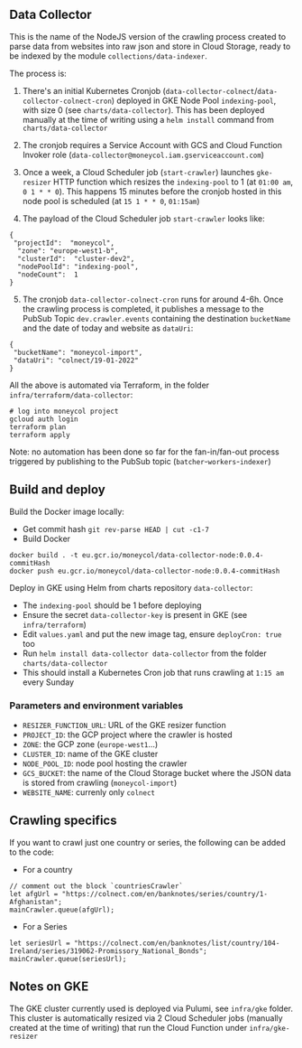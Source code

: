 ## Data Collector 

This is the name of the NodeJS version of the crawling process created to parse data from websites into raw json and store in Cloud Storage, ready to be indexed by the module `collections/data-indexer`.


The process is:

1. There's an initial Kubernetes Cronjob (`data-collector-colnect`/`data-collector-colnect-cron`) deployed in GKE Node Pool `indexing-pool`, with size 0 (see `charts/data-collector`). This has been deployed manually at the time of writing using a `helm install` command from `charts/data-collector`

2. The cronjob requires a Service Account with GCS and Cloud Function Invoker role (`data-collector@moneycol.iam.gserviceaccount.com`)

3. Once a week, a Cloud Scheduler job (`start-crawler`) launches `gke-resizer` HTTP function which resizes the `indexing-pool` to 1 (at `01:00 am`, `0 1 * * 0`). This happens 15 minutes before the cronjob hosted in this node pool is scheduled (at `15 1 * * 0`, `01:15am`)

4. The payload of the Cloud Scheduler job `start-crawler` looks like:

```
{
 "projectId":  "moneycol",
  "zone": "europe-west1-b",
  "clusterId":  "cluster-dev2",
  "nodePoolId": "indexing-pool",
  "nodeCount":  1
}
```

5. The cronjob `data-collector-colnect-cron` runs for around 4-6h. Once the crawling process is completed, it publishes a message to the PubSub Topic `dev.crawler.events` containing the destination `bucketName` and the date of today and website as `dataUri`:

```
{
 "bucketName": "moneycol-import",
 "dataUri": "colnect/19-01-2022"
}
```


All the above is automated via Terraform, in the folder `infra/terraform/data-collector`:

```
# log into moneycol project
gcloud auth login
terraform plan
terraform apply
```

Note: no automation has been done so far for the fan-in/fan-out process triggered by publishing to the PubSub topic (`batcher`-`workers`-`indexer`)

## Build and deploy

Build the Docker image locally:

- Get commit hash `git rev-parse HEAD | cut -c1-7`
- Build Docker
```
docker build . -t eu.gcr.io/moneycol/data-collector-node:0.0.4-commitHash
docker push eu.gcr.io/moneycol/data-collector-node:0.0.4-commitHash
```

Deploy in GKE using Helm from charts repository `data-collector`:

- The `indexing-pool` should be 1 before deploying
- Ensure the secret `data-collector-key` is present in GKE (see `infra/terraform`)
- Edit `values.yaml` and put the new image tag, ensure `deployCron: true` too
- Run `helm install data-collector data-collector` from the folder `charts/data-collector`
- This should install a Kubernetes Cron job  that runs crawling at `1:15 am` every Sunday

### Parameters and environment variables

- `RESIZER_FUNCTION_URL`: URL of the GKE resizer function
- `PROJECT_ID`: the GCP project where the crawler is hosted
- `ZONE`: the GCP zone (`europe-west1`...)
- `CLUSTER_ID`: name of the GKE cluster 
- `NODE_POOL_ID`: node pool hosting the crawler
- `GCS_BUCKET`: the name of the Cloud Storage bucket where the JSON data is stored from crawling (`moneycol-import`)
- `WEBSITE_NAME`: currenly only `colnect`

## Crawling specifics

If you want to crawl just one country or series, the following can be added to the code:

- For a country

```
// comment out the block `countriesCrawler`
let afgUrl = "https://colnect.com/en/banknotes/series/country/1-Afghanistan";
mainCrawler.queue(afgUrl);
```

- For a Series
```
let seriesUrl = "https://colnect.com/en/banknotes/list/country/104-Ireland/series/319062-Promissory_National_Bonds";
mainCrawler.queue(seriesUrl);
```

## Notes on GKE

The GKE cluster currently used is deployed via Pulumi, see `infra/gke` folder. This cluster is automatically resized via 2 Cloud Scheduler jobs (manually created at the time of writing) that run the Cloud Function under `infra/gke-resizer`
